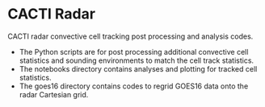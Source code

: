 # CACTI Radar

CACTI radar convective cell tracking post processing and analysis codes.

* The Python scripts are for post processing additional convective cell statistics and sounding environments to match the cell track statistics.
* The notebooks directory contains analyses and plotting for tracked cell statistics.
* The goes16 directory contains codes to regrid GOES16 data onto the radar Cartesian grid.
